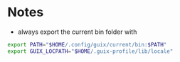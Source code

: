 # Notes

- always export the current bin folder with

```sh
export PATH="$HOME/.config/guix/current/bin:$PATH"
export GUIX_LOCPATH="$HOME/.guix-profile/lib/locale"
```
